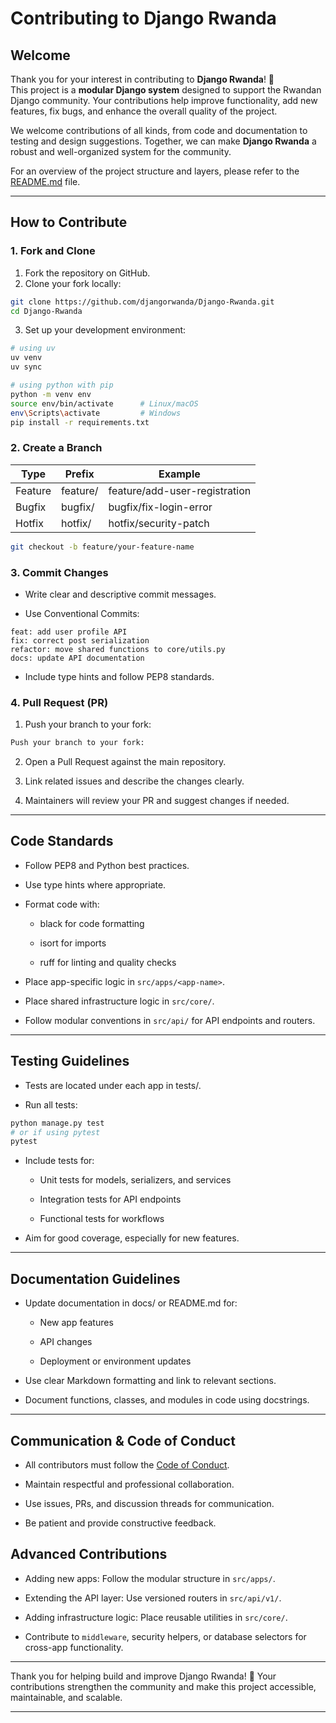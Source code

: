 # Contributing to Django Rwanda

## Welcome

Thank you for your interest in contributing to **Django Rwanda**! 🎉  
This project is a **modular Django system** designed to support the Rwandan Django community. Your contributions help improve functionality, add new features, fix bugs, and enhance the overall quality of the project.

We welcome contributions of all kinds, from code and documentation to testing and design suggestions. Together, we can make **Django Rwanda** a robust and well-organized system for the community.

For an overview of the project structure and layers, please refer to the [README.md](./README.md) file.

---

## How to Contribute

### 1. Fork and Clone

1. Fork the repository on GitHub.
2. Clone your fork locally:

```bash
git clone https://github.com/djangorwanda/Django-Rwanda.git
cd Django-Rwanda
```

3. Set up your development environment:

```bash
# using uv
uv venv
uv sync

# using python with pip
python -m venv env
source env/bin/activate      # Linux/macOS
env\Scripts\activate         # Windows
pip install -r requirements.txt
```

### 2. Create a Branch

| Type     | Prefix      | Example                        |
|----------|------------|--------------------------------|
| Feature  | feature/   | feature/add-user-registration  |
| Bugfix   | bugfix/    | bugfix/fix-login-error         |
| Hotfix   | hotfix/    | hotfix/security-patch          |


```bash
git checkout -b feature/your-feature-name
```

### 3. Commit Changes

- Write clear and descriptive commit messages.

- Use Conventional Commits: 

```vbnet
feat: add user profile API
fix: correct post serialization
refactor: move shared functions to core/utils.py
docs: update API documentation
```
- Include type hints and follow PEP8 standards.

### 4. Pull Request (PR)

1. Push your branch to your fork:

```bash
Push your branch to your fork:
```

2. Open a Pull Request against the main repository.

3. Link related issues and describe the changes clearly.

4. Maintainers will review your PR and suggest changes if needed.

---

## Code Standards

- Follow PEP8 and Python best practices.

- Use type hints where appropriate.

- Format code with:

    - black for code formatting

    - isort for imports

    - ruff for linting and quality checks

- Place app-specific logic in `src/apps/<app-name>`.

- Place shared infrastructure logic in `src/core/`.

- Follow modular conventions in `src/api/` for API endpoints and routers.

---

## Testing Guidelines

- Tests are located under each app in tests/.

- Run all tests:

```bash
python manage.py test
# or if using pytest
pytest
```
- Include tests for:

    - Unit tests for models, serializers, and services

    - Integration tests for API endpoints

    - Functional tests for workflows

- Aim for good coverage, especially for new features.

---

## Documentation Guidelines

- Update documentation in docs/ or README.md for:

    - New app features

    - API changes

    - Deployment or environment updates

- Use clear Markdown formatting and link to relevant sections.

- Document functions, classes, and modules in code using docstrings.

--- 

## Communication & Code of Conduct

- All contributors must follow the [Code of Conduct](./CODE_OF_CONDUCT.md).

- Maintain respectful and professional collaboration.

- Use issues, PRs, and discussion threads for communication.

- Be patient and provide constructive feedback.

## Advanced Contributions

- Adding new apps: Follow the modular structure in `src/apps/`.

- Extending the API layer: Use versioned routers in `src/api/v1/`.

- Adding infrastructure logic: Place reusable utilities in `src/core/`.

- Contribute to `middleware`, security helpers, or database selectors for cross-app functionality.

---

Thank you for helping build and improve Django Rwanda! 🚀
Your contributions strengthen the community and make this project accessible, maintainable, and scalable.

---


